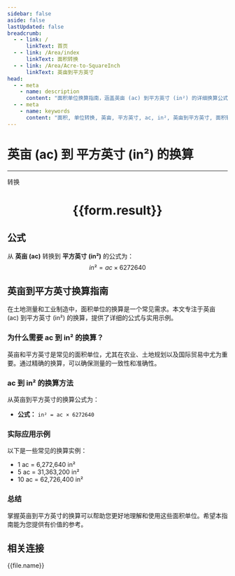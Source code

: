 ```yaml
---
sidebar: false
aside: false
lastUpdated: false
breadcrumb:
  - - link: /
      linkText: 首页
  - - link: /Area/index
      linkText: 面积转换
  - - link: /Area/Acre-to-SquareInch
      linkText: 英亩到平方英寸
head:
  - - meta
    - name: description
      content: "面积单位换算指南，涵盖英亩 (ac) 到平方英寸 (in²) 的详细换算公式与说明。"
  - - meta
    - name: keywords
      content: "面积, 单位转换, 英亩, 平方英寸, ac, in², 英亩到平方英寸, 面积转换指南"
---
```

# 英亩 (ac) 到 平方英寸 (in²) 的换算
---
<script setup>
import { onMounted, reactive, inject, ref } from 'vue'
import { NButton, NForm, NFormItem, NInput, NInputNumber, NSelect, NCard, useMessage,NGrid ,NGi } from 'naive-ui'
import { defineClientComponent } from 'vitepress'
import { Area } from '../../files';

const convert = inject('convert')

const form = reactive({
  number: null,
  result: '',
})

const convertHandler = () => {
  if (form.number !== null && !isNaN(form.number)) {
    const convertedValue = parseFloat(form.number) * 6272640
    form.result = `${form.number}ac = ${convertedValue.toFixed(2)}in²`
  } else {
    form.result = '请输入有效的数值。'
  }
}
</script>

<n-form size="large" :model="form">
  <n-form-item label="英亩 (ac)">
    <n-input-number v-model:value="form.number" placeholder="输入英亩" style="width: 100%" />
  </n-form-item>
  <n-form-item>
    <n-button type="primary" @click="convertHandler" block>转换</n-button>
  </n-form-item>
</n-form>

<n-card  embedded :bordered="false" hoverable>
  <div  style="text-align:center">
    <h1>{{form.result}}</h1>
  </div>
</n-card>

## 公式

从 **英亩 (ac)** 转换到 **平方英寸 (in²)** 的公式为：
$$ in² = ac \times 6272640 $$

## 英亩到平方英寸换算指南

在土地测量和工业制造中，面积单位的换算是一个常见需求。本文专注于英亩 (ac) 到平方英寸 (in²) 的换算，提供了详细的公式与实用示例。

### 为什么需要 ac 到 in² 的换算？

英亩和平方英寸是常见的面积单位，尤其在农业、土地规划以及国际贸易中尤为重要。通过精确的换算，可以确保测量的一致性和准确性。

### ac 到 in² 的换算方法

从英亩到平方英寸的换算公式为：

- **公式：** `in² = ac × 6272640`

### 实际应用示例

以下是一些常见的换算实例：

- 1 ac = 6,272,640 in²
- 5 ac = 31,363,200 in²
- 10 ac = 62,726,400 in²

### 总结

掌握英亩到平方英寸的换算可以帮助您更好地理解和使用这些面积单位。希望本指南能为您提供有价值的参考。

## 相关连接
<n-grid x-gap="12" :cols="3">
  <n-gi v-for="(file, index) in Area" :key="index">
    <n-button
      text
      tag="a"
      :href="file.path"
      type="primary"
    >
      {{file.name}}
    </n-button>
  </n-gi>
</n-grid>